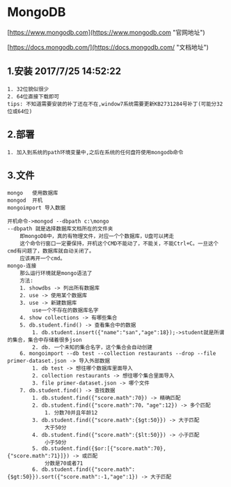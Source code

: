 #	MongoDB 
[https://www.mongodb.com](https://www.mongodb.com "官网地址")

[https://docs.mongodb.com/](https://docs.mongodb.com/ "文档地址")
##	1.安装	2017/7/25 14:52:22 
	
	1. 32位貌似很少
	2. 64位直接下载即可
	tips: 不知道需要安装的补丁还在不在,window7系统需要更新KB2731284号补丁(可能分32位或64位)

##	2.部署
	
	1. 加入到系统的path环境变量中,之后在系统的任何盘符使用mongodb命令

##	3.文件
	
	mongo	使用数据库
	mongod	开机
	mongoimport	导入数据

	开机命令->mongod --dbpath c:\mongo
	--dbpath 就是选择数据库文档所在的文件夹
		即mongoDB中，真的有物理文件，对应一个个数据库，U盘可以拷走
		这个命令行窗口一定要保持，开机这个CMD不能动了，不能关，不能Ctrl+C。一旦这个cmd有问题了，数据库就自动关闭了。
		应该再开一个cmd。
	mongo-连接
		那么运行环境就是mongo语法了
		方法:
		1. showdbs -> 列出所有数据库
		2. use -> 使用某个数据库
		3. use -> 新建数据库
			use一个不存在的数据库名字
		4. show collections -> 有哪些集合
		5. db.student.find() -> 查看集合中的数据
			1. db.student.insert({"name":"san","age":18});->student就是所谓的集合，集合中存储着很多json
			2. db. 一个未知的集合名字，这个集合会自动创建
		6. mongoimport --db test --collection restaurants --drop --file primer-dataset.json -> 导入外部数据
			1. db test -> 想往哪个数据库里面导入
			2. collection restaurants -> 想往哪个集合里面导入
			3. file primer-dataset.json -> 哪个文件
		7. db.student.find() -> 查找数据
			1. db.student.find({"score.math":70}) -> 精确匹配
			2. db.student.find({"score.math":70，"age":12}) -> 多个匹配
				1. 分数70并且年龄12
			3. db.student.find({"score.math":{$gt:50}}) -> 大于匹配
				大于50分
			4. db.student.find({"score.math":{$lt:50}}) -> 小于匹配
				小于50分
			5. db.student.find({$or:[{"score.math":70},{"score.math":71}]}) -> 或匹配
				分数是70或者71
			6. db.student.find({"score.math":{$gt:50}}).sort({"score.math":-1,"age":1}) -> 大于匹配